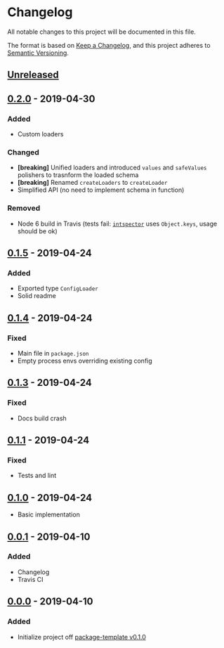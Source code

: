 # Changelog
All notable changes to this project will be documented in this file.

The format is based on [Keep a Changelog](https://keepachangelog.com/en/1.0.0/),
and this project adheres to [Semantic Versioning](https://semver.org/spec/v2.0.0.html).

## [Unreleased]

## [0.2.0] - 2019-04-30
### Added
- Custom loaders

### Changed
- **[breaking]** Unified loaders and introduced `values` and `safeValues` polishers to trasnform the loaded schema
- **[breaking]** Renamed `createLoaders` to `createLoader`
- Simplified API (no need to implement schema in function)

### Removed
- Node 6 build in Travis (tests fail: [`intspector`](https://github.com/grissius/intspector) uses `Object.keys`, usage should be ok)

## [0.1.5] - 2019-04-24
### Added
- Exported type `ConfigLoader`
- Solid readme

## [0.1.4] - 2019-04-24
### Fixed
- Main file in `package.json`
- Empty process envs overriding existing config

## [0.1.3] - 2019-04-24
### Fixed
- Docs build crash

## [0.1.1] - 2019-04-24
### Fixed
- Tests and lint

## [0.1.0] - 2019-04-24
- Basic implementation

## [0.0.1] - 2019-04-10
### Added
- Changelog
- Travis CI

## [0.0.0] - 2019-04-10
### Added
- Initialize project off [package-template v0.1.0](https://github.com/AckeeCZ/package-template/tree/v0.1.0)

[Unreleased]: https://github.com/AckeeCZ/configuru/compare/v0.2.0...HEAD
[0.2.0]: https://github.com/AckeeCZ/configuru/compare/v0.1.5...v0.2.0
[0.1.5]: https://github.com/AckeeCZ/configuru/compare/v0.1.4...v0.1.5
[0.1.4]: https://github.com/AckeeCZ/configuru/compare/v0.1.3...v0.1.4
[0.1.3]: https://github.com/AckeeCZ/configuru/compare/v0.1.2...v0.1.3
[0.1.1]: https://github.com/AckeeCZ/configuru/compare/v0.1.0...v0.1.1
[0.1.0]: https://github.com/AckeeCZ/configuru/compare/v0.0.1...v0.1.0
[0.0.1]: https://github.com/AckeeCZ/configuru/compare/v0.0.0...v0.0.1
[0.0.0]: https://github.com/AckeeCZ/configuru/compare/ea0b2cd...v0.0.0
